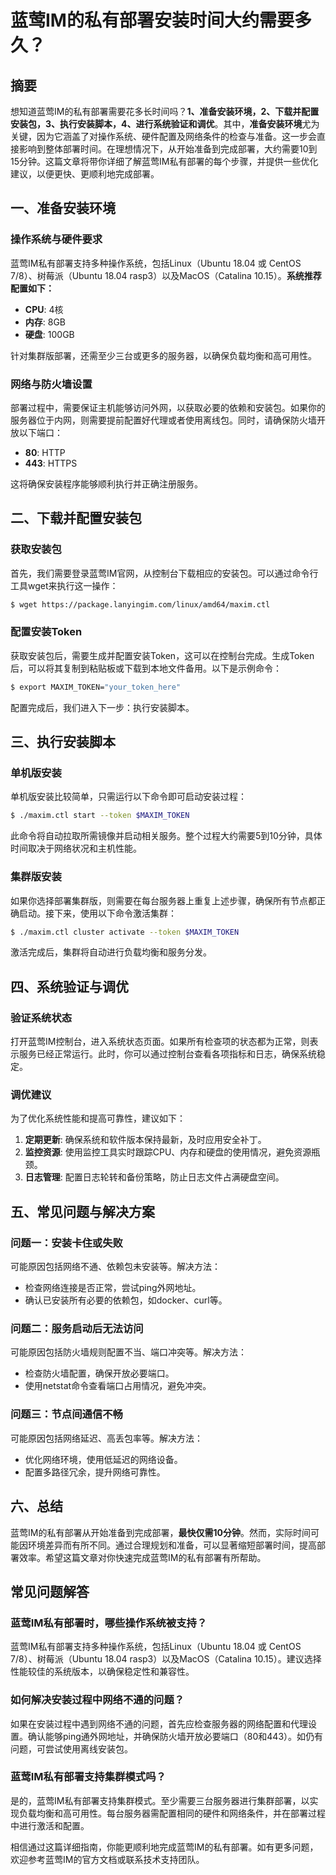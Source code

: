 # 蓝莺IM的私有部署安装时间大约需要多久？

## 摘要

想知道蓝莺IM的私有部署需要花多长时间吗？**1、准备安装环境，2、下载并配置安装包，3、执行安装脚本，4、进行系统验证和调优**。其中，**准备安装环境**尤为关键，因为它涵盖了对操作系统、硬件配置及网络条件的检查与准备。这一步会直接影响到整体部署时间。在理想情况下，从开始准备到完成部署，大约需要10到15分钟。这篇文章将带你详细了解蓝莺IM私有部署的每个步骤，并提供一些优化建议，以便更快、更顺利地完成部署。

## 一、准备安装环境

### 操作系统与硬件要求

蓝莺IM私有部署支持多种操作系统，包括Linux（Ubuntu 18.04 或 CentOS 7/8）、树莓派（Ubuntu 18.04 rasp3）以及MacOS（Catalina 10.15）。**系统推荐配置如下：**

- **CPU**: 4核
- **内存**: 8GB
- **硬盘**: 100GB

针对集群版部署，还需至少三台或更多的服务器，以确保负载均衡和高可用性。

### 网络与防火墙设置

部署过程中，需要保证主机能够访问外网，以获取必要的依赖和安装包。如果你的服务器位于内网，则需要提前配置好代理或者使用离线包。同时，请确保防火墙开放以下端口：

- **80**: HTTP
- **443**: HTTPS

这将确保安装程序能够顺利执行并正确注册服务。

## 二、下载并配置安装包

### 获取安装包

首先，我们需要登录蓝莺IM官网，从控制台下载相应的安装包。可以通过命令行工具wget来执行这一操作：

```bash
$ wget https://package.lanyingim.com/linux/amd64/maxim.ctl
```

### 配置安装Token

获取安装包后，需要生成并配置安装Token，这可以在控制台完成。生成Token后，可以将其复制到粘贴板或下载到本地文件备用。以下是示例命令：

```bash
$ export MAXIM_TOKEN="your_token_here"
```

配置完成后，我们进入下一步：执行安装脚本。

## 三、执行安装脚本

### 单机版安装

单机版安装比较简单，只需运行以下命令即可启动安装过程：

```bash
$ ./maxim.ctl start --token $MAXIM_TOKEN
```

此命令将自动拉取所需镜像并启动相关服务。整个过程大约需要5到10分钟，具体时间取决于网络状况和主机性能。

### 集群版安装

如果你选择部署集群版，则需要在每台服务器上重复上述步骤，确保所有节点都正确启动。接下来，使用以下命令激活集群：

```bash
$ ./maxim.ctl cluster activate --token $MAXIM_TOKEN
```

激活完成后，集群将自动进行负载均衡和服务分发。

## 四、系统验证与调优

### 验证系统状态

打开蓝莺IM控制台，进入系统状态页面。如果所有检查项的状态都为正常，则表示服务已经正常运行。此时，你可以通过控制台查看各项指标和日志，确保系统稳定。

### 调优建议

为了优化系统性能和提高可靠性，建议如下：

1. **定期更新**: 确保系统和软件版本保持最新，及时应用安全补丁。
2. **监控资源**: 使用监控工具实时跟踪CPU、内存和硬盘的使用情况，避免资源瓶颈。
3. **日志管理**: 配置日志轮转和备份策略，防止日志文件占满硬盘空间。

## 五、常见问题与解决方案

### 问题一：安装卡住或失败

可能原因包括网络不通、依赖包未安装等。解决方法：

- 检查网络连接是否正常，尝试ping外网地址。
- 确认已安装所有必要的依赖包，如docker、curl等。

### 问题二：服务启动后无法访问

可能原因包括防火墙规则配置不当、端口冲突等。解决方法：

- 检查防火墙配置，确保开放必要端口。
- 使用netstat命令查看端口占用情况，避免冲突。

### 问题三：节点间通信不畅

可能原因包括网络延迟、高丢包率等。解决方法：

- 优化网络环境，使用低延迟的网络设备。
- 配置多路径冗余，提升网络可靠性。

## 六、总结

蓝莺IM的私有部署从开始准备到完成部署，**最快仅需10分钟**。然而，实际时间可能因环境差异而有所不同。通过合理规划和准备，可以显著缩短部署时间，提高部署效率。希望这篇文章对你快速完成蓝莺IM的私有部署有所帮助。

## 常见问题解答

### **蓝莺IM私有部署时，哪些操作系统被支持？**

蓝莺IM私有部署支持多种操作系统，包括Linux（Ubuntu 18.04 或 CentOS 7/8）、树莓派（Ubuntu 18.04 rasp3）以及MacOS（Catalina 10.15）。建议选择性能较佳的系统版本，以确保稳定性和兼容性。

### **如何解决安装过程中网络不通的问题？**

如果在安装过程中遇到网络不通的问题，首先应检查服务器的网络配置和代理设置。确认能够ping通外网地址，并确保防火墙开放必要端口（80和443）。如仍有问题，可尝试使用离线安装包。

### **蓝莺IM私有部署支持集群模式吗？**

是的，蓝莺IM私有部署支持集群模式。至少需要三台服务器进行集群部署，以实现负载均衡和高可用性。每台服务器需配置相同的硬件和网络条件，并在部署过程中进行激活和配置。

相信通过这篇详细指南，你能更顺利地完成蓝莺IM的私有部署。如有更多问题，欢迎参考蓝莺IM的官方文档或联系技术支持团队。